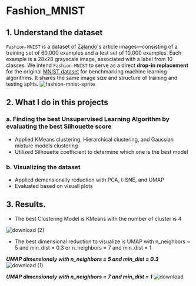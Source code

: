 # Fashion_MNIST

## 1. Understand the dataset

`Fashion-MNIST` is a dataset of [Zalando](https://jobs.zalando.com/tech/)'s article images—consisting of a training set of 60,000 examples and a test set of 10,000 examples. Each example is a 28x28 grayscale image, associated with a label from 10 classes. We intend `Fashion-MNIST` to serve as a direct **drop-in replacement** for the original [MNIST dataset](http://yann.lecun.com/exdb/mnist/) for benchmarking machine learning algorithms. It shares the same image size and structure of training and testing splits.
![fashion-mnist-sprite](https://user-images.githubusercontent.com/63126292/99628952-cba4ba80-29fc-11eb-9df9-003808365855.png)

## 2. What I do in this projects
### a. Finding  the best Unsupervised Learning Algorithm by evaluating the best Silhouette score

* Applied KMeans clustering, Hierarchical clustering, and Gaussian mixture models clustering
* Utilized Silhouette coefficient to determine which one is the best model

### b. Visualizing the dataset
* Applied demensionally reduction with PCA, t-SNE, and UMAP
* Evaluated based on visuall plots

## 3. Results.
* The best Clustering Model is KMeans with the number of cluster is 4

![download (2)](https://user-images.githubusercontent.com/63126292/99629616-e9265400-29fd-11eb-9780-ed496f9c6402.png)

* The best dimensional reduction to visualize is UMAP with n_neighbors = 5 and min_dist = 0.3 or n_neighbors = 7 and min_dist = 1

***UMAP dimensionaly with n_neighbors = 5 and min_dist = 0.3***
![download (1)](https://user-images.githubusercontent.com/63126292/99630113-e841f200-29fe-11eb-9e90-34e7ed46c324.png)

***UMAP dimensionaly with n_neighbors = 7 and min_dist = 1***
![download](https://user-images.githubusercontent.com/63126292/99630030-c0528e80-29fe-11eb-9704-9fe6658cccd0.png)

